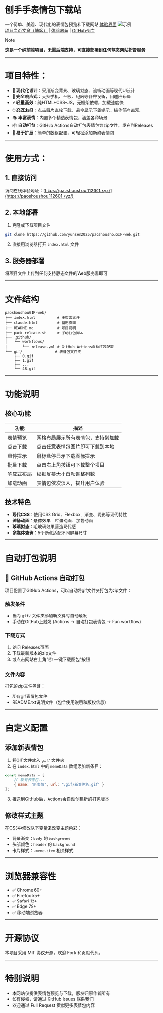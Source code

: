 # 刨手手表情包下载站  
一个简单、美观、现代化的表情包预览和下载网站  [体验界面](https://paoshoushou.112601.xyz/)
![示例](https://imgbed.112601.xyz/file/paoshoushouGIF-web/1755428596377.png)  
[项目主页文章（博客）](#) | [体验界面](https://paoshoushou.112601.xyz/) | [GitHub仓库](https://github.com/yunsen2025/paoshoushouGIF-web)

> [!NOTE]
>
> **这是一个纯前端项目，无需后端支持，可直接部署到任何静态网站托管服务**

---
# 项目特性：
- 🎨 **现代化设计**：采用渐变背景、玻璃拟态、流畅动画等现代UI设计
- 📱 **完全响应式**：支持手机、平板、电脑等各种设备，自适应布局
- ⚡ **轻量高效**：纯HTML+CSS+JS，无框架依赖，加载速度快
- 🖱️ **交互友好**：点击图片直接下载，悬停显示下载提示，操作简单直观
- 🎭 **丰富表情**：内置多个精选表情包，涵盖各种场景
- 📦 **自动打包**：GitHub Actions自动打包表情包为zip文件，发布到Releases
- 🔧 **易于扩展**：简单的数组配置，可轻松添加新的表情包

---  
# 使用方式：  

## 1. 直接访问
访问在线体验地址：[https://paoshoushou.112601.xyz/](https://paoshoushou.112601.xyz/)

## 2. 本地部署
1. 克隆或下载项目文件
```bash
git clone https://github.com/yunsen2025/paoshoushouGIF-web.git
```

2. 直接用浏览器打开 `index.html` 文件

## 3. 服务器部署
将项目文件上传到任何支持静态文件的Web服务器即可

---
# 文件结构
```
paoshoushouGIF-web/
├── index.html          # 主页面文件
├── claude.html         # 备用页面
├── README.md           # 项目说明
├── pack-release.sh     # 手动打包脚本
├── .github/
│   └── workflows/
│       └── release.yml # GitHub Actions自动打包配置
└── gif/               # 表情包文件夹
    ├── 0.gif
    ├── 1.gif
    ├── ...
    └── 48.gif
```

---
# 功能说明

## 核心功能
| 功能         | 描述                |
| ---------- | ----------------- |
| 表情预览     | 网格布局展示所有表情包，支持懒加载 |
| 点击下载     | 点击任意表情包图片即可下载到本地 |
| 悬停提示     | 鼠标悬停显示下载图标提示 |
| 批量下载     | 点击右上角按钮可下载整个项目 |
| 响应式布局   | 根据屏幕大小自动调整列数 |
| 加载动画     | 表情包依次淡入，提升用户体验 |

## 技术特色
- **现代CSS**：使用CSS Grid、Flexbox、渐变、阴影等现代特性
- **流畅动画**：悬停效果、过渡动画、加载动画
- **玻璃拟态**：毛玻璃效果营造现代感
- **多媒体查询**：5个断点适配不同屏幕尺寸

---
# 自动打包说明

## 🤖 GitHub Actions 自动打包
项目配置了GitHub Actions，可以自动将gif文件夹打包为zip文件：

### 触发条件
- 当向 `gif/` 文件夹添加新文件时自动触发
- 手动在GitHub上触发 (Actions -> 自动打包表情包 -> Run workflow)

### 下载方式
1. 访问 [Releases页面](https://github.com/yunsen2025/paoshoushouGIF-web/releases)
2. 下载最新版本的zip文件
3. 或点击网站右上角"📦 一键下载图包"按钮

### 文件内容
打包的zip文件包含：
- 所有gif表情包文件
- README.txt说明文件（包含使用说明和版权信息）

---
# 自定义配置

## 添加新表情包
1. 将GIF文件放入 `gif/` 文件夹
2. 在 `index.html` 中的 `memeData` 数组添加新条目：
```javascript
const memeData = [
    // 现有表情包...
    { name: "新表情", url: "/gif/新文件名.gif" }
];
```
3. 推送到GitHub后，Actions会自动创建新的打包版本

## 修改样式主题
在CSS中修改以下变量来改变主题色彩：
- 背景渐变：`body` 的 `background`
- 头部颜色：`header` 的 `background`
- 卡片样式：`.meme-item` 相关样式

---
# 浏览器兼容性
- ✅ Chrome 60+
- ✅ Firefox 55+
- ✅ Safari 12+
- ✅ Edge 79+
- ✅ 移动端浏览器

---
# 开源协议
本项目采用 MIT 协议开源，欢迎 Fork 和贡献代码。

---
# 特别说明
- 本网站仅提供表情包预览与下载，版权归原作者所有
- 如有侵权，请通过 GitHub Issues 联系我们
- 欢迎通过 Pull Request 贡献更多表情包内容
